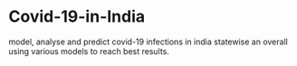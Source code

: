 # Covid-19-in-India
model, analyse and predict covid-19 infections in india statewise an overall using various models to reach best results.
